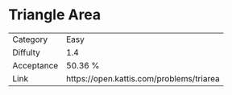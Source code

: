 # Triangle Area

<table>
    <tr>
        <td>Category</td>
        <td>Easy</td>
    </tr>
    <tr>
        <td>Diffulty</td>
        <td>1.4</td>
    </tr>
    <tr>
        <td>Acceptance</td>
        <td>50.36 %</td>
    </tr>
    <tr>
        <td>Link</td>
        <td>https://open.kattis.com/problems/triarea</td>
    </tr>
</table>